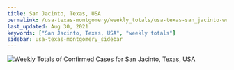 ```yaml
---
title: San Jacinto, Texas, USA
permalink: /usa-texas-montgomery/weekly_totals/usa-texas-san_jacinto-weekly_totals.html
last_updated: Aug 30, 2021
keywords: ["San Jacinto, Texas, USA", "weekly totals"]
sidebar: usa-texas-montgomery_sidebar
---
```


![Weekly Totals of Confirmed Cases for San Jacinto, Texas, USA](/covid_tracker/images/graphs/usa-texas-san_jacinto-weekly_totals_graph.png)
